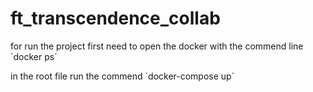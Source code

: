 # ft_transcendence_collab

for run the project first need to open the docker with the commend line
´docker ps´

in the root file run the commend
´docker-compose up´
